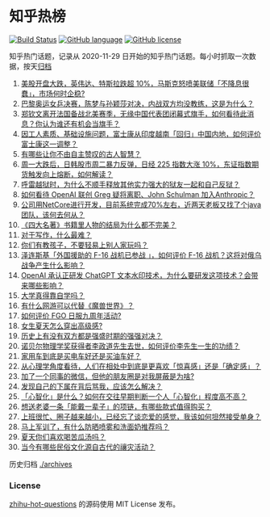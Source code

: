 # 知乎热榜
[![Build Status](https://github.com/ToWeLong/zhihu-hot-questions/workflows/CI/badge.svg)](https://github.com/ToWeLong/zhihu-hot-questions/actions)
[![GitHub language](https://img.shields.io/badge/language-golang-orange.svg)](https://golang.org/)
[![GitHub license](https://img.shields.io/github/license/ToWeLong/zhihu-hot-questions)](https://github.com/ToWeLong/zhihu-hot-questions/blob/main/LICENSE)

知乎热门话题，记录从 2020-11-29 日开始的知乎热门话题。每小时抓取一次数据，按天[归档](./archives)

<!-- BEGIN -->

1. [美股开盘大跌，英伟达、特斯拉跌超 10%，马斯克怒喷美联储「不降息很蠢」，市场何时企稳?](https://www.zhihu.com/question/663537701)
1. [巴黎奥运女乒决赛，陈梦与孙颖莎对决，内战双方均没教练，这是为什么？](https://www.zhihu.com/question/663372442)
1. [郑钦文离开法国备战北美赛季，无缘中国代表团闭幕式旗手，如何看待此消息？你认为谁还有机会当旗手？](https://www.zhihu.com/question/663546390)
1. [因工人素质、基础设施问题，富士康从印度越南「回归」中国内地，如何评价富士康这一调整？](https://www.zhihu.com/question/663509002)
1. [有哪些让你不由自主赞叹的古人智慧？](https://www.zhihu.com/question/39730325)
1. [周一大跌后，日韩股市周二暴力反弹，日经 225 指数大涨 10%，东证指数期货触发向上熔断，如何解读？](https://www.zhihu.com/question/663572694)
1. [呼雷越狱时，为什么不顺手释放其他实力强大的狱友一起和自己反狱？](https://www.zhihu.com/question/663491220)
1. [如何看待 OpenAI 联创 Greg 疑将离职、John Schulman 加入Anthropic？](https://www.zhihu.com/question/663573323)
1. [公司用NetCore进行开发，目前系统完成70%左右，近两天老板又找了个java团队，该何去何从？](https://www.zhihu.com/question/663513277)
1. [《四大名著》书籍里人物的结局为什么都不完美？](https://www.zhihu.com/question/663492179)
1. [对于写作，什么最难？](https://www.zhihu.com/question/662888740)
1. [你们有教孩子，不要轻易上别人家玩吗？](https://www.zhihu.com/question/660878776)
1. [泽连斯基「外国援助的 F-16 战机已参战 」，如何评价 F-16 战机？这将对俄乌战争产生什么影响？](https://www.zhihu.com/question/663488323)
1. [OpenAI  承认正研发  ChatGPT  文本水印技术，为什么要研发这项技术？会带来哪些影响？](https://www.zhihu.com/question/663490283)
1. [大学真得靠自学吗？](https://www.zhihu.com/question/659922679)
1. [有什么网游可以代替《魔兽世界》？](https://www.zhihu.com/question/31059934)
1. [如何评价 FGO 日服九周年活动?](https://www.zhihu.com/question/663461559)
1. [女生夏天怎么穿出高级感?](https://www.zhihu.com/question/658725180)
1. [历史上有没有双方都是强盛时期的强强对决？](https://www.zhihu.com/question/578132600)
1. [诺贝尔物理学奖获得者李政道先生去世，如何评价李先生一生的功绩？](https://www.zhihu.com/question/663505241)
1. [家用车到底是买电车好还是买油车好？](https://www.zhihu.com/question/663364145)
1. [从心理学角度看待，人们在相处中到底是更喜欢「惊喜感」还是「确定感」？](https://www.zhihu.com/question/662919158)
1. [加了一个同事的微信，但他的朋友圈是对我屏蔽是为啥?](https://www.zhihu.com/question/663209735)
1. [发现自己的下属在背后骂我，应该怎么解决？](https://www.zhihu.com/question/663378373)
1. [「心智化」是什么？如何在交往早期判断一个人「心智化」程度高不高？](https://www.zhihu.com/question/662919176)
1. [想送老婆一条「能戴一辈子」的项链，有哪些款式值得购买？](https://www.zhihu.com/question/662470135)
1. [上班很忙、圈子越来越小，已经忘了谈恋爱的感觉，我该如何坦然接受单身？](https://www.zhihu.com/question/662470188)
1. [马上军训了，有什么防晒喷雾和洗面奶推荐吗？](https://www.zhihu.com/question/662210986)
1. [夏天你们喜欢喝苦瓜汤吗？](https://www.zhihu.com/question/661965731)
1. [当今有哪些民俗文化源自古代的禳灾活动？](https://www.zhihu.com/question/661236183)

<!-- END -->

历史归档 [./archives](./archives)


### License
[zhihu-hot-questions](https://github.com/towelong/zhihu-hot-questions) 的源码使用 MIT License 发布。